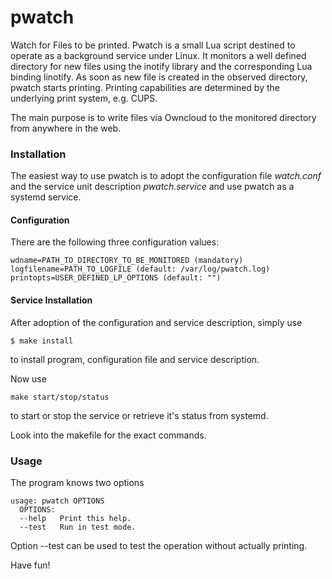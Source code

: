 # pwatch
Watch for Files to be printed.
Pwatch is a small Lua script destined to operate as a background service under Linux. It monitors a well defined directory for new files using the inotify library and the corresponding Lua binding linotify.
As soon as new file is created in the observed directory, pwatch starts printing. Printing capabilities are determined by the underlying print system, e.g. CUPS.

The main purpose is to write files via Owncloud to the monitored directory from anywhere in the web.

### Installation

The easiest way to use pwatch is to adopt the configuration file _watch.conf_ and the service unit description _pwatch.service_ and use pwatch as a systemd service.

#### Configuration
There are the following three configuration values:
```
wdname=PATH_TO_DIRECTORY_TO_BE_MONITORED (mandatory)
logfilename=PATH_TO_LOGFILE (default: /var/log/pwatch.log)
printopts=USER_DEFINED_LP_OPTIONS (default: "")
```

#### Service Installation

After adoption of the configuration and service description, simply use 
```
$ make install
```

to install program, configuration file and service description.

Now use 
```
make start/stop/status
```
to start or stop the service or retrieve it's status from systemd.

Look into the makefile for the exact commands.

### Usage

The program knows two options
```
usage: pwatch OPTIONS
  OPTIONS:
  --help   Print this help.
  --test   Run in test mode.
```

Option --test can be used to test the operation without actually printing. 

Have fun!
